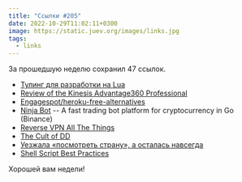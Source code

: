 ```yaml
---
title: "Ссылки #205"
date: 2022-10-29T11:02:11+0300
image: https://static.juev.org/images/links.jpg
tags: 
  - links
---
```


За прошедшую неделю сохранил 47 ссылок.

* [Тулинг для разработки на Lua](https://bronevichok.ru/posts/lua-tooling.html)
* [Review of the Kinesis Advantage360 Professional](https://arslan.io/2022/10/22/review-of-the-kinesis-advantage360-professional/) 
* [Engagespot/heroku-free-alternatives](https://github.com/Engagespot/heroku-free-alternatives)
* [Ninja Bot](https://github.com/rodrigo-brito/ninjabot) -- A fast trading bot platform for cryptocurrency in Go (Binance)
* [Reverse VPN All The Things](https://blog.jessfraz.com/post/reverse-vpn-for-all-the-things/)
* [The Cult of DD](https://eklitzke.org/the-cult-of-dd)
* [Уезжала «посмотреть страну», а осталась навсегда](https://luxtoday.lu/interview-ru/uezzhala-posmotret-stranu-a-ostalas-navsegda)
* [Shell Script Best Practices](https://sharats.me/posts/shell-script-best-practices/)

Хорошей вам недели!
